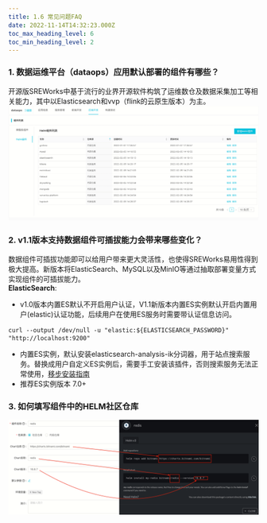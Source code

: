 ```yaml
---
title: 1.6 常见问题FAQ
date: 2022-11-14T14:32:23.000Z
toc_max_heading_level: 6
toc_min_heading_level: 2
---
```


<a name="uxaTe"></a>

### 1. 数据运维平台（dataops）应用默认部署的组件有哪些？
开源版SREWorks中基于流行的业界开源软件构筑了运维数仓及数据采集加工等相关能力，其中以Elasticsearch和vvp（flink的云原生版本）为主。<br />![image.png](./pictures/1657264820884-baeed9df-9e15-44cf-9b17-14837eefd80c.png)

<a name="biXgt"></a>

### 2. v1.1版本支持数据组件可插拔能力会带来哪些变化？
数据组件可插拔功能即可以给用户带来更大灵活性，也使得SREWorks易用性得到极大提高。新版本将ElasticSearch、MySQL以及MinIO等通过抽取部署变量方式实现组件的可插拔能力。<br />**ElasticSearch**:

   - v1.0版本内置ES默认不开启用户认证，V1.1新版本内置ES实例默认开启内置用户(elastic)认证功能，后续用户在使用ES服务时需要带认证信息访问。
```shell
curl --output /dev/null -u "elastic:${ELASTICSEARCH_PASSWORD}" "http://localhost:9200"
```

   - 内置ES实例，默认安装elasticsearch-analysis-ik分词器，用于站点搜索服务。替换成用户自定义ES实例后，需要手工安装该插件，否则搜索服务无法正常使用，[移步安装指南](https://github.com/medcl/elasticsearch-analysis-ik)
   - 推荐ES实例版本 7.0+

<a name="cB4Be"></a>

### 3. 如何填写组件中的HELM社区仓库
![image.png](./pictures/1657264819758-49bc846b-3640-448f-9de6-4836dd4c0f7d.png)
